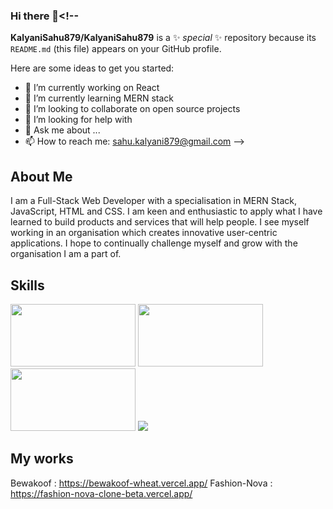 ### Hi there 👋<!--
**KalyaniSahu879/KalyaniSahu879** is a ✨ _special_ ✨ repository because its `README.md` (this file) appears on your GitHub profile.

Here are some ideas to get you started:

- 🔭 I’m currently working on React 
- 🌱 I’m currently learning MERN stack  
- 👯 I’m looking to collaborate on open source projects
- 🤔 I’m looking for help with 
- 💬 Ask me about ...
- 📫 How to reach me: sahu.kalyani879@gmail.com 
-->

## About Me
I am a Full-Stack Web Developer with a specialisation in MERN Stack, JavaScript, HTML and CSS. I am keen and enthusiastic to apply what I have learned to build products and services that will help people. I see myself working in an organisation which creates innovative user-centric applications. I hope to continually challenge myself and grow with the organisation I am a part of.

## Skills
<span>
<img src="https://th.bing.com/th/id/R.e1d424c4b9be7009dd57ef4e7d58e343?rik=EZ8NO5x85jZ0Vg&riu=http%3a%2f%2f1.bp.blogspot.com%2f-NGHwBncyA68%2fUiMm_8b2ZUI%2fAAAAAAAAAnA%2f17OGXCKI4zE%2fs1600%2fLogo%2bHTML5.JPG&ehk=rnVe3RUksYQ4LMnsZ6Xxyf3F5lkj3Br1Eu6vOVCkYh0%3d&risl=&pid=ImgRaw&r=0" height=100px width=200px />
 <img src="https://mikeyprints.com/wp-content/uploads/2018/02/CSS3_logo.png" height=100px width=200px />
 <img src="https://marcas-logos.net/wp-content/uploads/2020/11/JavaScript-logo-1024x640.png" height=100px width=200px/>
 </span>

 <img src="https://res.cloudinary.com/practicaldev/image/fetch/s--rJN6sdTw--/c_imagga_scale,f_auto,fl_progressive,h_420,q_auto,w_1000/https://dev-to-uploads.s3.amazonaws.com/uploads/articles/tvbcrzn0z4lz201b7t3s.jpg"/>

## My works
Bewakoof : https://bewakoof-wheat.vercel.app/
Fashion-Nova : https://fashion-nova-clone-beta.vercel.app/
